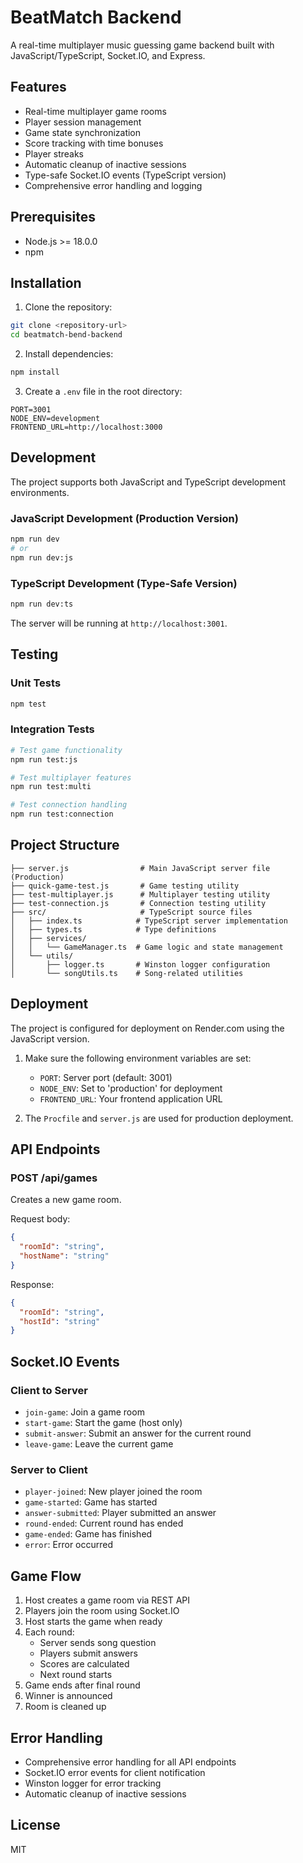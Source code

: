 # BeatMatch Backend

A real-time multiplayer music guessing game backend built with JavaScript/TypeScript, Socket.IO, and Express.

## Features

- Real-time multiplayer game rooms
- Player session management
- Game state synchronization
- Score tracking with time bonuses
- Player streaks
- Automatic cleanup of inactive sessions
- Type-safe Socket.IO events (TypeScript version)
- Comprehensive error handling and logging

## Prerequisites

- Node.js >= 18.0.0
- npm

## Installation

1. Clone the repository:
```bash
git clone <repository-url>
cd beatmatch-bend-backend
```

2. Install dependencies:
```bash
npm install
```

3. Create a `.env` file in the root directory:
```env
PORT=3001
NODE_ENV=development
FRONTEND_URL=http://localhost:3000
```

## Development

The project supports both JavaScript and TypeScript development environments.

### JavaScript Development (Production Version)
```bash
npm run dev
# or
npm run dev:js
```

### TypeScript Development (Type-Safe Version)
```bash
npm run dev:ts
```

The server will be running at `http://localhost:3001`.

## Testing

### Unit Tests
```bash
npm test
```

### Integration Tests
```bash
# Test game functionality
npm run test:js

# Test multiplayer features
npm run test:multi

# Test connection handling
npm run test:connection
```

## Project Structure

```
├── server.js                # Main JavaScript server file (Production)
├── quick-game-test.js       # Game testing utility
├── test-multiplayer.js      # Multiplayer testing utility
├── test-connection.js       # Connection testing utility
├── src/                     # TypeScript source files
│   ├── index.ts            # TypeScript server implementation
│   ├── types.ts            # Type definitions
│   ├── services/
│   │   └── GameManager.ts  # Game logic and state management
│   └── utils/
│       ├── logger.ts       # Winston logger configuration
│       └── songUtils.ts    # Song-related utilities
```

## Deployment

The project is configured for deployment on Render.com using the JavaScript version.

1. Make sure the following environment variables are set:
   - `PORT`: Server port (default: 3001)
   - `NODE_ENV`: Set to 'production' for deployment
   - `FRONTEND_URL`: Your frontend application URL

2. The `Procfile` and `server.js` are used for production deployment.

## API Endpoints

### POST /api/games
Creates a new game room.

Request body:
```json
{
  "roomId": "string",
  "hostName": "string"
}
```

Response:
```json
{
  "roomId": "string",
  "hostId": "string"
}
```

## Socket.IO Events

### Client to Server
- `join-game`: Join a game room
- `start-game`: Start the game (host only)
- `submit-answer`: Submit an answer for the current round
- `leave-game`: Leave the current game

### Server to Client
- `player-joined`: New player joined the room
- `game-started`: Game has started
- `answer-submitted`: Player submitted an answer
- `round-ended`: Current round has ended
- `game-ended`: Game has finished
- `error`: Error occurred

## Game Flow

1. Host creates a game room via REST API
2. Players join the room using Socket.IO
3. Host starts the game when ready
4. Each round:
   - Server sends song question
   - Players submit answers
   - Scores are calculated
   - Next round starts
5. Game ends after final round
6. Winner is announced
7. Room is cleaned up

## Error Handling

- Comprehensive error handling for all API endpoints
- Socket.IO error events for client notification
- Winston logger for error tracking
- Automatic cleanup of inactive sessions

## License

MIT 